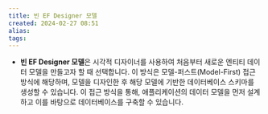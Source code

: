 ```yaml
---
title: 빈 EF Designer 모델
created: 2024-02-27 08:51
alias:
tags:
---
```

- **빈 EF Designer 모델**은 시각적 디자이너를 사용하여 처음부터 새로운 엔티티 데이터 모델을 만들고자 할 때 선택합니다. 이 방식은 모델-퍼스트(Model-First) 접근 방식에 해당하며, 모델을 디자인한 후 해당 모델에 기반한 데이터베이스 스키마를 생성할 수 있습니다. 이 접근 방식을 통해, 애플리케이션의 데이터 모델을 먼저 설계하고 이를 바탕으로 데이터베이스를 구축할 수 있습니다.


